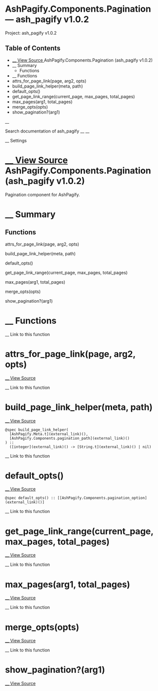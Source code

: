 # AshPagify.Components.Pagination — ash_pagify v1.0.2

Project: ash_pagify v1.0.2

## Table of Contents

- [ __ View Source ](external_link) AshPagify.Components.Pagination (ash_pagify v1.0.2)
- __ Summary
  - Functions
- __ Functions
- attrs_for_page_link(page, arg2, opts)
- build_page_link_helper(meta, path)
- default_opts()
- get_page_link_range(current_page, max_pages, total_pages)
- max_pages(arg1, total_pages)
- merge_opts(opts)
- show_pagination?(arg1)

__

Search documentation of ash_pagify __ __

__ Settings

#  [ __ View Source ](external_link) AshPagify.Components.Pagination (ash_pagify v1.0.2)

Pagination component for AshPagify.

#  __ Summary

##  Functions

attrs_for_page_link(page, arg2, opts)

build_page_link_helper(meta, path)

default_opts()

get_page_link_range(current_page, max_pages, total_pages)

max_pages(arg1, total_pages)

merge_opts(opts)

show_pagination?(arg1)

#  __ Functions

__ Link to this function

# attrs_for_page_link(page, arg2, opts)

[ __ View Source ](external_link)

__ Link to this function

# build_page_link_helper(meta, path)

[ __ View Source ](external_link)
    
    
    @spec build_page_link_helper(
      [AshPagify.Meta.t](external_link)(),
      [AshPagify.Components.pagination_path](external_link)()
    ) ::
      ([integer](external_link)() -> [String.t](external_link)() | nil)

__ Link to this function

# default_opts()

[ __ View Source ](external_link)
    
    
    @spec default_opts() :: [[AshPagify.Components.pagination_option](external_link)()]

__ Link to this function

# get_page_link_range(current_page, max_pages, total_pages)

[ __ View Source ](external_link)

__ Link to this function

# max_pages(arg1, total_pages)

[ __ View Source ](external_link)

__ Link to this function

# merge_opts(opts)

[ __ View Source ](external_link)

__ Link to this function

# show_pagination?(arg1)

[ __ View Source ](external_link)
